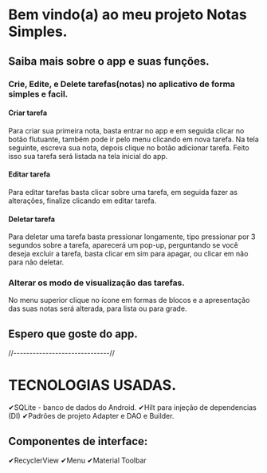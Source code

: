 # Bem vindo(a) ao meu projeto Notas Simples.

## Saiba mais sobre o app e suas funções.

### Crie, Edite, e Delete tarefas(notas) no aplicativo de forma simples e facil.

#### Criar tarefa
Para criar sua primeira nota, basta entrar no app e em seguida clicar no botão flutuante, também pode ir pelo menu clicando em nova tarefa. Na tela seguinte, escreva sua nota, depois clique no botão adicionar tarefa. Feito isso sua tarefa será listada na tela inicial do app.

#### Editar tarefa
Para editar tarefas basta clicar sobre uma tarefa, em seguida fazer as alterações, finalize clicando em editar tarefa.

#### Deletar tarefa
Para deletar uma tarefa basta pressionar longamente, tipo pressionar por 3 segundos sobre a tarefa, aparecerá um pop-up, perguntando se você deseja excluir a tarefa, basta clicar em sim para apagar, ou clicar em não para não deletar.

### Alterar os modo de visualização das tarefas.
No menu superior clique no ícone em formas de blocos e a apresentação das suas notas será alterada, para lista ou para grade.

## Espero que goste do app.

//------------------------------//
# TECNOLOGIAS USADAS.

✔SQLite - banco de dados do Android.
✔Hilt para injeção de dependencias (DI)
✔Padrões de projeto Adapter e DAO e Builder.
## Componentes de interface:
✔RecyclerView
✔Menu
✔Material Toolbar
